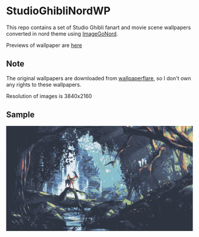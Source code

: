 # StudioGhibliNordWP

This repo contains a set of Studio Ghibli fanart and movie scene wallpapers converted in nord theme using [ImageGoNord](https://github.com/Schrodinger-Hat/ImageGoNord).

Previews of wallpaper are [here](previews.md)

## Note

The original wallpapers are downloaded from [wallpaperflare](https://www.wallpaperflare.com), so I don't own any rights to these wallpapers.

Resolution of images is 3840x2160

## Sample

![](wallpapers/PrincessMononoke/1.png)
